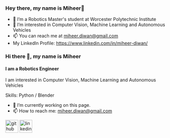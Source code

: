 ### Hey there, my name is Miheer👋

- 🌱 I’m a Robotics Master's student at Worcester Polytechnic Institute
- 🔭 I’m interested in Computer Vision, Machine Learning and Autonomous Vehicles
- 📫 You can reach me at miheer.diwan@gmail.com
- My LinkedIn Profile: https://www.linkedin.com/in/miheer-diwan/


### Hi there 👋, my name is Miheer
#### I am a Robotics Engineer
I am interested in Computer Vision, Machine Learning and Autonomous Vehicles

Skills: Python / Blender

- 🔭 I’m currently working on this page. 
- 📫 How to reach me: miheer.diwan@gmail.com 


[<img src='https://cdn.jsdelivr.net/npm/simple-icons@3.0.1/icons/github.svg' alt='github' height='40'>](https://github.com/miheer-diwan)  [<img src='https://cdn.jsdelivr.net/npm/simple-icons@3.0.1/icons/linkedin.svg' alt='linkedin' height='40'>](https://www.linkedin.com/in/https://www.linkedin.com/in/miheer-diwan//)  



<!--
**miheer-diwan/miheer-diwan** is a ✨ _special_ ✨ repository because its `README.md` (this file) appears on your GitHub profile.

Here are some ideas to get you started:

- 🔭 I’m interested in Robotics, Computer Vision and Machine Learning
- 🌱 I’m a Robotics Master's student at Worcester Polytechnic Institute
- 📫 You can reach me at miheer.diwan@gmail.com

-->
